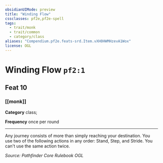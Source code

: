 ```yaml
---
obsidianUIMode: preview
title: "Winding Flow"
cssclasses: pf2e,pf2e-spell
tags:
  - trait/monk
  - trait/common
  - category/class
aliases: "Compendium.pf2e.feats-srd.Item.vXH0HWMHzevA1Wox"
license: OGL
---
```

# Winding Flow `pf2:1`
## Feat 10
### [[monk]]

**Category** class; 




**Frequency** once per round

* * *

Any journey consists of more than simply reaching your destination. You use two of the following actions in any order: Stand, Step, and Stride. You can't use the same action twice.

*Source: Pathfinder Core Rulebook*
*OGL*